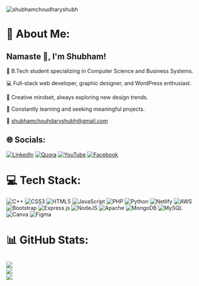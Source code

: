 <p align="left"> <img src="https://komarev.com/ghpvc/?username=shubhamchoudharyshubh&label=Visitors%20&color=blueviolet&style=for-the-badge" alt="shubhamchoudharyshubh" /> </p>

# 💫 About Me:
## Namaste 🙏, I'm Shubham!

💼 B.Tech student specializing in Computer Science and Business Systems.

💻 Full-stack web developer, graphic designer, and WordPress enthusiast.

🎨 Creative mindset, always exploring new design trends.

🌱 Constantly learning and seeking meaningful projects.

🤝 shubhamchouhdaryshubh@gmail.com


## 🌐 Socials:
[![LinkedIn](https://img.shields.io/badge/LinkedIn-%230077B5.svg?logo=linkedin&logoColor=white)](https://linkedin.com/in/shubham-choudhary-shubh) [![Quora](https://img.shields.io/badge/Quora-%23B92B27.svg?logo=Quora&logoColor=white)](https://quora.com/profile/Shubham-Choudhary-502) [![YouTube](https://img.shields.io/badge/YouTube-%23FF0000.svg?logo=YouTube&logoColor=white)](https://youtube.com/@YorShubham) [![Facebook](https://img.shields.io/badge/Facebook-%231877F2.svg?logo=Facebook&logoColor=white)](https://facebook.com/shubhamchoudhary72) 

# 💻 Tech Stack:
![C++](https://img.shields.io/badge/c++-%2300599C.svg?style=for-the-badge&logo=c%2B%2B&logoColor=white) ![CSS3](https://img.shields.io/badge/css3-%231572B6.svg?style=for-the-badge&logo=css3&logoColor=white) ![HTML5](https://img.shields.io/badge/html5-%23E34F26.svg?style=for-the-badge&logo=html5&logoColor=white) ![JavaScript](https://img.shields.io/badge/javascript-%23323330.svg?style=for-the-badge&logo=javascript&logoColor=%23F7DF1E) ![PHP](https://img.shields.io/badge/php-%23777BB4.svg?style=for-the-badge&logo=php&logoColor=white) ![Python](https://img.shields.io/badge/python-3670A0?style=for-the-badge&logo=python&logoColor=ffdd54) ![Netlify](https://img.shields.io/badge/netlify-%23000000.svg?style=for-the-badge&logo=netlify&logoColor=#00C7B7) ![AWS](https://img.shields.io/badge/AWS-%23FF9900.svg?style=for-the-badge&logo=amazon-aws&logoColor=white) ![Bootstrap](https://img.shields.io/badge/bootstrap-%23563D7C.svg?style=for-the-badge&logo=bootstrap&logoColor=white) ![Express.js](https://img.shields.io/badge/express.js-%23404d59.svg?style=for-the-badge&logo=express&logoColor=%2361DAFB) ![NodeJS](https://img.shields.io/badge/node.js-6DA55F?style=for-the-badge&logo=node.js&logoColor=white) ![Apache](https://img.shields.io/badge/apache-%23D42029.svg?style=for-the-badge&logo=apache&logoColor=white) ![MongoDB](https://img.shields.io/badge/MongoDB-%234ea94b.svg?style=for-the-badge&logo=mongodb&logoColor=white) ![MySQL](https://img.shields.io/badge/mysql-%2300f.svg?style=for-the-badge&logo=mysql&logoColor=white) ![Canva](https://img.shields.io/badge/Canva-%2300C4CC.svg?style=for-the-badge&logo=Canva&logoColor=white) 	![Figma](https://img.shields.io/badge/figma-%23F24E1E.svg?style=for-the-badge&logo=figma&logoColor=white)
# 📊 GitHub Stats:
![](https://github-readme-stats.vercel.app/api?username=ShubhamChoudharyShubh&theme=react&hide_border=false&include_all_commits=true&count_private=true)<br/>
![](https://github-readme-streak-stats.herokuapp.com/?user=ShubhamChoudharyShubh&theme=react&hide_border=false)<br/>
![](https://github-readme-stats.vercel.app/api/top-langs/?username=ShubhamChoudharyShubh&theme=react&hide_border=false&include_all_commits=true&count_private=true&layout=compact)
---
<!-- Proudly created with GPRM ( https://gprm.itsvg.in ) -->
